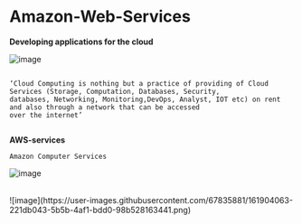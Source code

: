 # Amazon-Web-Services

**Developing applications for the cloud**

![image](https://user-images.githubusercontent.com/67835881/161903393-00939f73-6512-49e8-a067-6ff74b424106.png)
 
``` 
 
‘Cloud Computing is nothing but a practice of providing of Cloud Services (Storage, Computation, Databases, Security,
databases, Networking, Monitoring,DevOps, Analyst, IOT etc) on rent and also through a network that can be accessed 
over the internet’
 
``` 
 
**AWS-services** 
<br>

```
Amazon Computer Services

```


![image](https://user-images.githubusercontent.com/67835881/161903756-01db2d78-5be1-475f-ba00-1bfced2ec623.png)

<br>
![image](https://user-images.githubusercontent.com/67835881/161904063-221db043-5b5b-4af1-bdd0-98b528163441.png)

<br>
